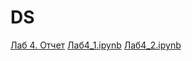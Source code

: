 # DS

[Лаб 4. Отчет](https://github.com/Bashashkin/DS/blob/main/Башашкин_лаб4.pdf)
[Лаб4_1.ipynb](https://github.com/Bashashkin/DS/blob/main/DS_LAB_4_1.ipynb)
[Лаб4_2.ipynb](https://github.com/Bashashkin/DS/blob/main/DS_LAB_4_2.ipynb)


